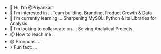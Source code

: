 - 👋 Hi, I’m @Priyankar1
- 👀 I’m interested in ... Team building, Branding, Product Growth & Data
- 🌱 I’m currently learning ... Sharpening MySQL, Python & its Libraries for Analysis 
- 💞️ I’m looking to collaborate on ... Solving Analytical Projects
- 📫 How to reach me ...
- 😄 Pronouns: ...
- ⚡ Fun fact: ...

<!---
Priyankar1/Priyankar1 is a ✨ special ✨ repository because its `README.md` (this file) appears on your GitHub profile.
You can click the Preview link to take a look at your changes.
--->
